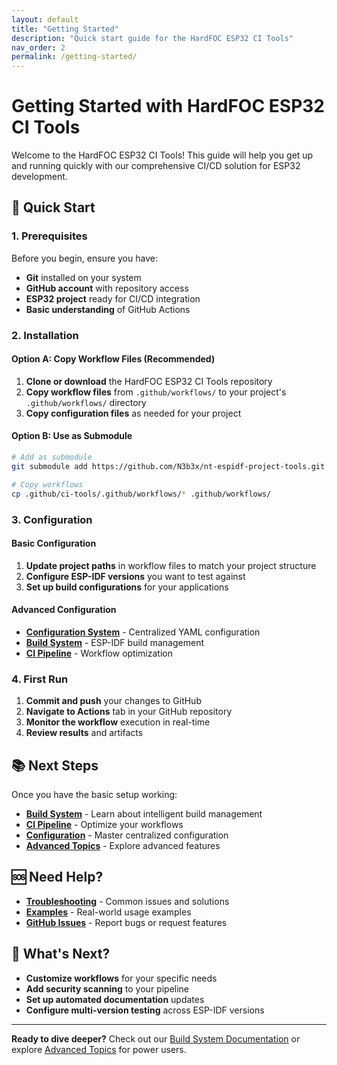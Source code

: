 ```yaml
---
layout: default
title: "Getting Started"
description: "Quick start guide for the HardFOC ESP32 CI Tools"
nav_order: 2
permalink: /getting-started/
---
```


# Getting Started with HardFOC ESP32 CI Tools

Welcome to the HardFOC ESP32 CI Tools! This guide will help you get up and running quickly with our comprehensive CI/CD solution for ESP32 development.

## 🚀 Quick Start

### 1. Prerequisites

Before you begin, ensure you have:

- **Git** installed on your system
- **GitHub account** with repository access
- **ESP32 project** ready for CI/CD integration
- **Basic understanding** of GitHub Actions

### 2. Installation

#### Option A: Copy Workflow Files (Recommended)

1. **Clone or download** the HardFOC ESP32 CI Tools repository
2. **Copy workflow files** from `.github/workflows/` to your project's `.github/workflows/` directory
3. **Copy configuration files** as needed for your project

#### Option B: Use as Submodule

```bash
# Add as submodule
git submodule add https://github.com/N3b3x/nt-espidf-project-tools.git .github/ci-tools

# Copy workflows
cp .github/ci-tools/.github/workflows/* .github/workflows/
```

### 3. Configuration

#### Basic Configuration

1. **Update project paths** in workflow files to match your project structure
2. **Configure ESP-IDF versions** you want to test against
3. **Set up build configurations** for your applications

#### Advanced Configuration

- **[Configuration System](configuration/)** - Centralized YAML configuration
- **[Build System](build-system/)** - ESP-IDF build management
- **[CI Pipeline](ci-pipeline/)** - Workflow optimization

### 4. First Run

1. **Commit and push** your changes to GitHub
2. **Navigate to Actions** tab in your GitHub repository
3. **Monitor the workflow** execution in real-time
4. **Review results** and artifacts

## 📚 Next Steps

Once you have the basic setup working:

- **[Build System](build-system/)** - Learn about intelligent build management
- **[CI Pipeline](ci-pipeline/)** - Optimize your workflows
- **[Configuration](configuration/)** - Master centralized configuration
- **[Advanced Topics](advanced/)** - Explore advanced features

## 🆘 Need Help?

- **[Troubleshooting](troubleshooting/)** - Common issues and solutions
- **[Examples](examples/)** - Real-world usage examples
- **[GitHub Issues](https://github.com/N3b3x/nt-espidf-project-tools/issues)** - Report bugs or request features

## 🎯 What's Next?

- **Customize workflows** for your specific needs
- **Add security scanning** to your pipeline
- **Set up automated documentation** updates
- **Configure multi-version testing** across ESP-IDF versions

---

**Ready to dive deeper?** Check out our [Build System Documentation](build-system/) or explore [Advanced Topics](advanced/) for power users.
